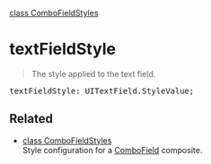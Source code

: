 [class ComboFieldStyles](ComboFieldStyles.md)

# textFieldStyle

> The style applied to the text field.

<pre class="docgen_signature">textFieldStyle: UITextField.StyleValue;</pre>

## Related

- [<!--{ref:class}-->class ComboFieldStyles](ComboFieldStyles.md) \
    Style configuration for a [ComboField](ComboField.md) composite.
